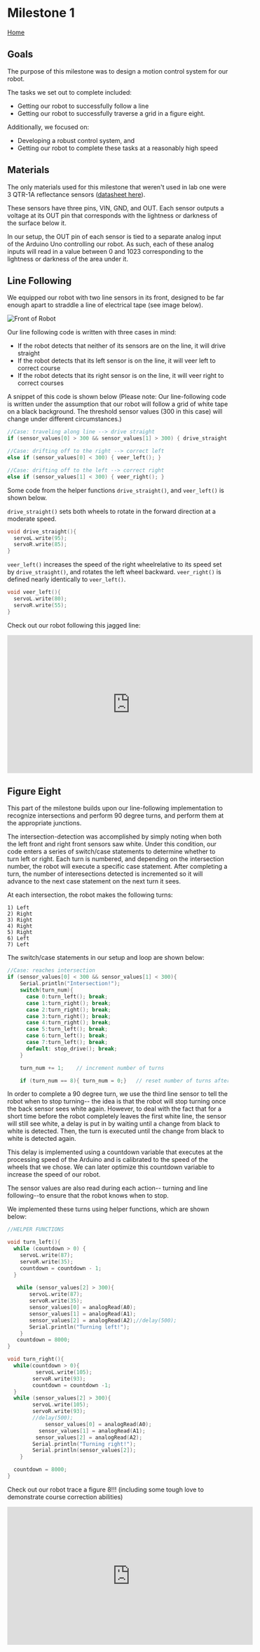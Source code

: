 # Milestone 1
[Home](./index.md)

## Goals

The purpose of this milestone was to design a motion control system for our robot.

The tasks we set out to complete included:
  * Getting our robot to successfully follow a line
  * Getting our robot to successfully traverse a grid in a figure eight.
  
Additionally, we focused on: 
  * Developing a robust control system, and
  * Getting our robot to complete these tasks at a reasonably high speed
    
## Materials    

The only materials used for this milestone that weren't used in lab one were 3 QTR-1A reflectance sensors ([datasheet here](https://www.pololu.com/product/958)). 

These sensors have three pins, VIN, GND, and OUT. Each sensor outputs a voltage at its OUT pin that corresponds with the lightness or darkness of the surface below it. 

In our setup, the OUT pin of each sensor is tied to a separate analog input of the Arduino Uno controlling our robot. As such, each of these analog inputs will read in a value between 0 and 1023 corresponding to the lightness or darkness of the area under it.

## Line Following

We equipped our robot with two line sensors in its front, designed to be far enough apart to straddle a line of electrical tape (see image below). 

![Front of Robot](./media/FRONTOFROBOT.jpg)

Our line following code is written with three cases in mind: 
* If the robot detects that neither of its sensors are on the line, it will drive straight
* If the robot detects that its left sensor is on the line, it will veer left to correct course
* If the robot detects that its right sensor is on the line, it will veer right to correct courses 

A snippet of this code is shown below
(Please note: Our line-following code is written under the assumption that our robot will follow a grid of white tape on a black background. The threshold sensor values (300 in this case) will change under different circumstances.)

```c
//Case: traveling along line --> drive straight
if (sensor_values[0] > 300 && sensor_values[1] > 300) { drive_straight();}

//Case: drifting off to the right --> correct left
else if (sensor_values[0] < 300) { veer_left(); }

//Case: drifting off to the left --> correct right
else if (sensor_values[1] < 300) { veer_right(); }
```

Some code from the helper functions ```drive_straight()```, and ```veer_left()``` is shown below. 


```drive_straight()``` sets both wheels to rotate in the forward direction at a moderate speed.
```c
void drive_straight(){
  servoL.write(95);
  servoR.write(85);     
}
```

```veer_left()``` increases the speed of the right wheelrelative to its speed set by ```drive_straight()```, and rotates the left wheel backward. ```veer_right()``` is defined nearly identically to ```veer_left()```.
```c
void veer_left(){
  servoL.write(80);
  servoR.write(55);
}
```

Check out our robot following this jagged line:

<iframe width="560" height="315" src="https://www.youtube.com/embed/HUTCxMMCKz0" frameborder="0" allow="autoplay; encrypted-media" allowfullscreen></iframe>

## Figure Eight
This part of the milestone builds upon our line-following implementation to recognize intersections and perform 90 degree turns, and perform them at the appropriate junctions. 

The intersection-detection was accomplished by simply noting when both the left front and right front sensors saw white. Under this condition, our code enters a series of switch/case statements to determine whether to turn left or right. Each turn is numbered, and depending on the intersection number, the robot will execute a specific case statement. After completing a turn, the number of interesections detected is incremented so it will advance to the next case statement on the next turn it sees. 

At each intersection, the robot makes the following turns:

    1) Left 
    2) Right
    3) Right
    4) Right
    5) Right
    6) Left
    7) Left
        
The switch/case statements in our setup and loop are shown below:
```c
//Case: reaches intersection
if (sensor_values[0] < 300 && sensor_values[1] < 300){
    Serial.println("Intersection!");
    switch(turn_num){
      case 0:turn_left(); break;
      case 1:turn_right(); break;
      case 2:turn_right(); break;
      case 3:turn_right(); break;
      case 4:turn_right(); break;
      case 5:turn_left(); break;
      case 6:turn_left(); break;
      case 7:turn_left(); break;
      default: stop_drive(); break;
    }

    turn_num += 1;    // increment number of turns

    if (turn_num == 8){ turn_num = 0;}   // reset number of turns after figure 8 completed
```

In order to complete a 90 degree turn, we use the third line sensor to tell the robot when to stop turning-- the idea is that the robot will stop turning once the back sensor sees white again. However, to deal with the fact that for a short time before the robot completely leaves the first white line, the sensor will still see white, a delay is put in by waiting until a change from black to white is detected. Then, the turn is executed until the change from black to white is detected again. 

This delay is implemented using a countdown variable that executes at the processing speed of the Arduino and is calibrated to the speed of the wheels that we chose. We can later optimize this countdown variable to increase the speed of our robot.

The sensor values are also read during each action-- turning and line following--to ensure that the robot knows when to stop.

We implemented these turns using helper functions, which are shown below:

```c
//HELPER FUNCTIONS

void turn_left(){     
  while (countdown > 0) {
    servoL.write(87);
    servoR.write(35);
    countdown = countdown - 1;
  }
    
   while (sensor_values[2] > 300){
       servoL.write(87);
       servoR.write(35);
       sensor_values[0] = analogRead(A0);
       sensor_values[1] = analogRead(A1);
       sensor_values[2] = analogRead(A2);//delay(500);
       Serial.println("Turning left!"); 
    } 
   countdown = 8000;
}

void turn_right(){
  while(countdown > 0){
         servoL.write(105);
        servoR.write(93);
        countdown = countdown -1;
  }
  while (sensor_values[2] > 300){
        servoL.write(105);
        servoR.write(93);
        //delay(500); 
            sensor_values[0] = analogRead(A0);
          sensor_values[1] = analogRead(A1);
         sensor_values[2] = analogRead(A2);
        Serial.println("Turning right!");
        Serial.println(sensor_values[2]);
    }

  countdown = 8000;
}
```

Check out our robot trace a figure 8!!! (including some tough love to demonstrate course correction abilities)

<iframe width="560" height="315" src="https://www.youtube.com/embed/wixIh0njYuw" frameborder="0" allow="autoplay; encrypted-media" allowfullscreen></iframe>
